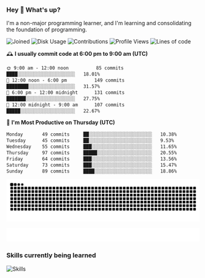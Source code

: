 ### Hey :wave: What's up?

I'm a non-major programming learner, and I'm learning and consolidating the foundation of programming.

<!--START_SECTION:waka-->
![Joined](http://img.shields.io/badge/Joined-6%20years%20ago-6D67E4?style=flat&labelColor=453C67)
![Disk Usage](http://img.shields.io/badge/Github%27s%20Storage-592.2%20MB-FD841F?style=flat&labelColor=E14D2A)
![Contributions](http://img.shields.io/badge/Contributions%20in%202023-80-7DCE13?style=flat&labelColor=2B7A0B)
![Profile Views](http://img.shields.io/badge/Profile%20Views-3-3AB4F2?style=flat&labelColor=0078AA)
![Lines of code](https://img.shields.io/badge/Lines%20of%20code-2%20Million%20Lines%20of%20code-FF8B8B?style=flat&labelColor=EB4747)

🕰️ **I usually commit code at 6:00 pm to 9:00 am (UTC)** 

```text
🌞 9:00 am - 12:00 noon          85 commits     ████░░░░░░░░░░░░░░░░░░░░░   18.01% 
🌆 12:00 noon - 6:00 pm          149 commits    ████████░░░░░░░░░░░░░░░░░   31.57% 
🌃 6:00 pm - 12:00 midnight      131 commits    ███████░░░░░░░░░░░░░░░░░░   27.75% 
🌙 12:00 midnight - 9:00 am      107 commits    █████░░░░░░░░░░░░░░░░░░░░   22.67%
```
📅 **I'm Most Productive on Thursday (UTC)** 

```text
Monday       49 commits     ██░░░░░░░░░░░░░░░░░░░░░░░   10.38% 
Tuesday      45 commits     ██░░░░░░░░░░░░░░░░░░░░░░░   9.53% 
Wednesday    55 commits     ███░░░░░░░░░░░░░░░░░░░░░░   11.65% 
Thursday     97 commits     █████░░░░░░░░░░░░░░░░░░░░   20.55% 
Friday       64 commits     ███░░░░░░░░░░░░░░░░░░░░░░   13.56% 
Saturday     73 commits     ███░░░░░░░░░░░░░░░░░░░░░░   15.47% 
Sunday       89 commits     ████░░░░░░░░░░░░░░░░░░░░░   18.86%
```

<!--END_SECTION:waka-->

![Snake animation](https://raw.githubusercontent.com/dirname/dirname/output/snake.svg)

![metrics](github-metrics.svg)

### Skills currently being learned

![Skills](https://skillicons.dev/icons?i=linux,rust,go,solidity,typescript,bash,git,postgres,mysql,redis,mongo,docker,kubernetes,grafana,prometheus)
